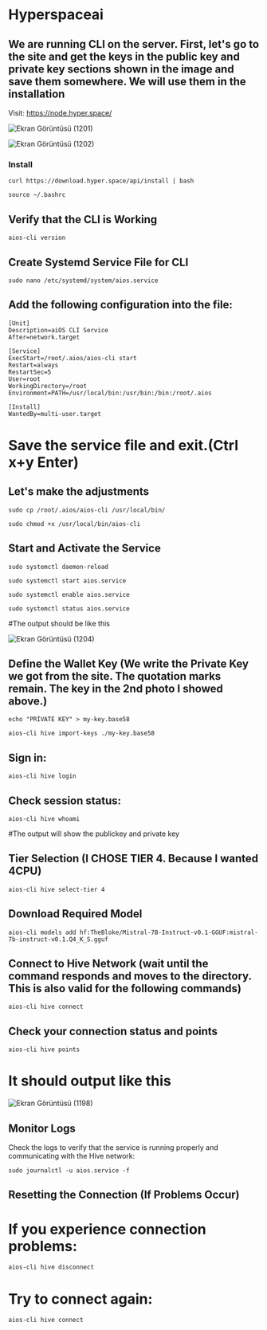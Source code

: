 # Hyperspaceai
## We are running CLI on the server. First, let's go to the site and get the keys in the public key and private key sections shown in the image and save them somewhere. We will use them in the installation
Visit: https://node.hyper.space/

![Ekran Görüntüsü (1201)](https://github.com/user-attachments/assets/82d0e6aa-bf4c-4a40-92ed-fedb37e6b17d)

![Ekran Görüntüsü (1202)](https://github.com/user-attachments/assets/c8c0259f-0e98-4ee4-ab3b-8971573becf7)

### Install

```
curl https://download.hyper.space/api/install | bash

source ~/.bashrc
```

## Verify that the CLI is Working

```
aios-cli version
```

## Create Systemd Service File for CLI
```
sudo nano /etc/systemd/system/aios.service
```

## Add the following configuration into the file:
```
[Unit]
Description=aiOS CLI Service
After=network.target

[Service]
ExecStart=/root/.aios/aios-cli start
Restart=always
RestartSec=5
User=root
WorkingDirectory=/root
Environment=PATH=/usr/local/bin:/usr/bin:/bin:/root/.aios

[Install]
WantedBy=multi-user.target
```
# Save the service file and exit.(Ctrl x+y Enter)

## Let's make the adjustments

```
sudo cp /root/.aios/aios-cli /usr/local/bin/
```
```
sudo chmod +x /usr/local/bin/aios-cli
```

## Start and Activate the Service

```
sudo systemctl daemon-reload

sudo systemctl start aios.service

sudo systemctl enable aios.service

sudo systemctl status aios.service
```

#The output should be like this

![Ekran Görüntüsü (1204)](https://github.com/user-attachments/assets/1743b723-afd6-4372-a767-b1b0c5c4135e)

## Define the Wallet Key (We write the Private Key we got from the site. The quotation marks remain. The key in the 2nd photo I showed above.)

```
echo "PRİVATE KEY" > my-key.base58
```
```
aios-cli hive import-keys ./my-key.base58
```

## Sign in:
```
aios-cli hive login
```
## Check session status:
```
aios-cli hive whoami
```
#The output will show the publickey and private key

## Tier Selection (I CHOSE TIER 4.  Because I wanted 4CPU)
```
aios-cli hive select-tier 4
```
## Download Required Model
```
aios-cli models add hf:TheBloke/Mistral-7B-Instruct-v0.1-GGUF:mistral-7b-instruct-v0.1.Q4_K_S.gguf
```

## Connect to Hive Network (wait until the command responds and moves to the directory. This is also valid for the following commands)
```
aios-cli hive connect
```
## Check your connection status and points

```
aios-cli hive points
```

# It should output like this

![Ekran Görüntüsü (1198)](https://github.com/user-attachments/assets/b9bbfac7-98d5-40c9-b3c6-d5fdd7e843bf)

## Monitor Logs
Check the logs to verify that the service is running properly and communicating with the Hive network:

```
sudo journalctl -u aios.service -f
```




## Resetting the Connection (If Problems Occur)
  # If you experience connection problems:
```
aios-cli hive disconnect
```
  # Try to connect again:
```
aios-cli hive connect
```



























